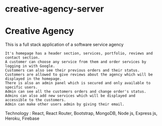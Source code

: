 # creative-agency-server

# Creative Agency

This is a full stack application of a software service agency

    It's homepage has a header section, services, portfolio, reviews and contact section.
    A customer can choose any service from them and order services by logging in with Google.
    Customers can also see their previous orders and their status.
    Customers are allowed to give reviews about the agency which will be displayed in the homepage.
    There is also an admin panel which is secured and only available to specific users.
    Admin can see all the customers orders and change order's status.
    Admins can also add new services which will be displayed and accessible to the customers.
    Admin can make other users admin by giving their email.

Technology : React, React Router, Bootstrap, MongoDB, Node js, Express js, Heroku, Firebase
